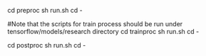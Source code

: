cd preproc
sh run.sh
cd -

#Note that the scripts for train process should be run under tensorflow/models/research directory
cd trainproc
sh run.sh
cd -

cd postproc
sh run.sh
cd -
